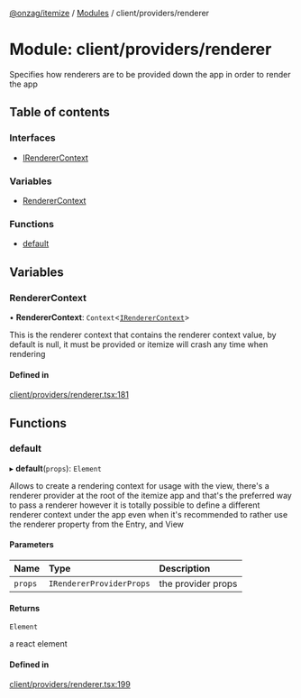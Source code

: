 [@onzag/itemize](../README.md) / [Modules](../modules.md) / client/providers/renderer

# Module: client/providers/renderer

Specifies how renderers are to be provided down the app in order
to render the app

## Table of contents

### Interfaces

- [IRendererContext](../interfaces/client_providers_renderer.IRendererContext.md)

### Variables

- [RendererContext](client_providers_renderer.md#renderercontext)

### Functions

- [default](client_providers_renderer.md#default)

## Variables

### RendererContext

• **RendererContext**: `Context`<[`IRendererContext`](../interfaces/client_providers_renderer.IRendererContext.md)\>

This is the renderer context that contains the renderer context
value, by default is null, it must be provided or itemize
will crash any time when rendering

#### Defined in

[client/providers/renderer.tsx:181](https://github.com/onzag/itemize/blob/f2db74a5/client/providers/renderer.tsx#L181)

## Functions

### default

▸ **default**(`props`): `Element`

Allows to create a rendering context for usage with the view, there's a renderer
provider at the root of the itemize app and that's the preferred way to pass a renderer
however it is totally possible to define a different renderer context under the app
even when it's recommended to rather use the renderer property from the Entry, and View

#### Parameters

| Name | Type | Description |
| :------ | :------ | :------ |
| `props` | `IRendererProviderProps` | the provider props |

#### Returns

`Element`

a react element

#### Defined in

[client/providers/renderer.tsx:199](https://github.com/onzag/itemize/blob/f2db74a5/client/providers/renderer.tsx#L199)
